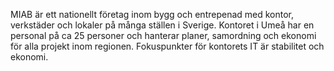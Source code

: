 MIAB är ett nationellt företag inom bygg och entrepenad med kontor, verkstäder och lokaler på många ställen i Sverige. Kontoret i Umeå har en personal på ca 25 personer och hanterar planer, samordning och ekonomi för alla projekt inom regionen. Fokuspunkter för kontorets IT är stabilitet och ekonomi.
